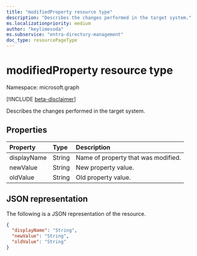```yaml
---
title: "modifiedProperty resource type"
description: "Describes the changes performed in the target system."
ms.localizationpriority: medium
author: "keylimesoda"
ms.subservice: "entra-directory-management"
doc_type: resourcePageType
---
```


# modifiedProperty resource type

Namespace: microsoft.graph

[!INCLUDE [beta-disclaimer](../../includes/beta-disclaimer.md)]

Describes the changes performed in the target system. 

## Properties

| Property     | Type        | Description |
|:-------------|:------------|:------------|
|displayName|String|Name of property that was modified.|
|newValue|String|New property value.|
|oldValue|String|Old property value.|

## JSON representation

The following is a JSON representation of the resource.

<!-- {
  "blockType": "resource",
  "optionalProperties": [

  ],
  "@odata.type": "microsoft.graph.modifiedProperty",
  "baseType": null
}-->

```json
{
  "displayName": "String",
  "newValue": "String",
  "oldValue": "String"
}
```

<!-- uuid: 16cd6b66-4b1a-43a1-adaf-3a886856ed98
2019-02-04 14:57:30 UTC -->
<!-- {
  "type": "#page.annotation",
  "description": "modifiedProperty resource",
  "keywords": "",
  "section": "documentation",
  "tocPath": ""
}-->


